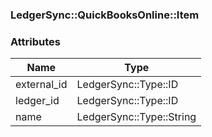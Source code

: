 ### LedgerSync::QuickBooksOnline::Item

### Attributes

| Name | Type |
| ---- | ---- |
| external_id | LedgerSync::Type::ID |
| ledger_id | LedgerSync::Type::ID |
| name | LedgerSync::Type::String |
